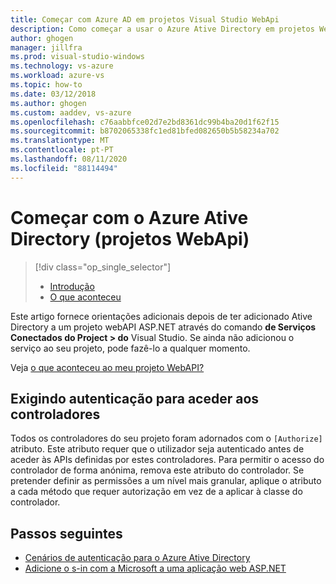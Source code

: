 ```yaml
---
title: Começar com Azure AD em projetos Visual Studio WebApi
description: Como começar a usar o Azure Ative Directory em projetos WebApi depois de ligar ou criar um AD Azure usando serviços conectados ao Visual Studio
author: ghogen
manager: jillfra
ms.prod: visual-studio-windows
ms.technology: vs-azure
ms.workload: azure-vs
ms.topic: how-to
ms.date: 03/12/2018
ms.author: ghogen
ms.custom: aaddev, vs-azure
ms.openlocfilehash: c76aabbfce02d7e2bd8361dc99b4ba20d1f62f15
ms.sourcegitcommit: b8702065338fc1ed81bfed082650b5b58234a702
ms.translationtype: MT
ms.contentlocale: pt-PT
ms.lasthandoff: 08/11/2020
ms.locfileid: "88114494"
---
```

# <a name="get-started-with-azure-active-directory-webapi-projects"></a>Começar com o Azure Ative Directory (projetos WebApi)

> [!div class="op_single_selector"]
> - [Introdução](vs-active-directory-webapi-getting-started.md)
> - [O que aconteceu](vs-active-directory-webapi-what-happened.md)

Este artigo fornece orientações adicionais depois de ter adicionado Ative Directory a um projeto webAPI ASP.NET através do comando **de Serviços Conectados do Project > do** Visual Studio. Se ainda não adicionou o serviço ao seu projeto, pode fazê-lo a qualquer momento.

Veja [o que aconteceu ao meu projeto WebAPI?](vs-active-directory-webapi-what-happened.md)

## <a name="requiring-authentication-to-access-controllers"></a>Exigindo autenticação para aceder aos controladores

Todos os controladores do seu projeto foram adornados com o `[Authorize]` atributo. Este atributo requer que o utilizador seja autenticado antes de aceder às APIs definidas por estes controladores. Para permitir o acesso do controlador de forma anónima, remova este atributo do controlador. Se pretender definir as permissões a um nível mais granular, aplique o atributo a cada método que requer autorização em vez de a aplicar à classe do controlador.

## <a name="next-steps"></a>Passos seguintes

- [Cenários de autenticação para o Azure Ative Directory](./authentication-vs-authorization.md)
- [Adicione o s-in com a Microsoft a uma aplicação web ASP.NET](quickstart-v2-aspnet-webapp.md)